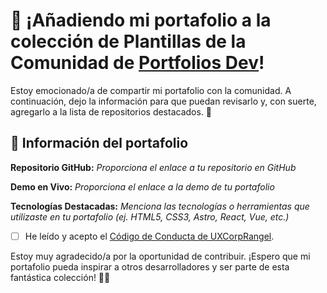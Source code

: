 # 🚀 ¡Añadiendo mi portafolio a la colección de Plantillas de la Comunidad de [Portfolios Dev][portfolios-dev]!

Estoy emocionado/a de compartir mi portafolio con la comunidad. A continuación, dejo la información para que puedan revisarlo y, con suerte, agregarlo a la lista de repositorios destacados. 🌟

## 🦄 Información del portafolio

**Repositorio GitHub:**
_Proporciona el enlace a tu repositorio en GitHub_

**Demo en Vivo:**
_Proporciona el enlace a la demo de tu portafolio_

**Tecnologías Destacadas:**
_Menciona las tecnologías o herramientas que utilizaste en tu portafolio (ej. HTML5, CSS3, Astro, React, Vue, etc.)_

- [ ] He leído y acepto el [Código de Conducta de UXCorpRangel][codigo-de-conducta].

Estoy muy agradecido/a por la oportunidad de contribuir. ¡Espero que mi portafolio pueda inspirar a otros desarrolladores y ser parte de esta fantástica colección! 🦄✨

[portfolios-dev]: https://github.com/UXCorpRangel/portfolios-dev
[codigo-de-conducta]: https://github.com/UXCorpRangel/.github/blob/main/CODE_OF_CONDUCT.md
